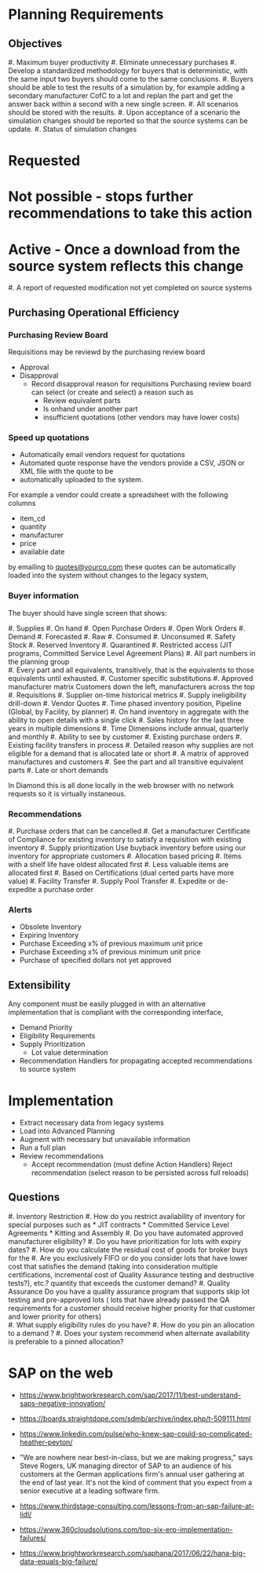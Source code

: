 # Planning Requirements

## Objectives

#. Maximum buyer productivity
#. Eliminate unnecessary purchases
#. Develop a standardized methodology for buyers that is deterministic, with the same input two buyers should come to the same conclusions.
#. Buyers should be able to test the results of a simulation by, for example adding a secondary manufacturer CofC to a lot and replan the part and get the answer back within a second with a new single screen.
#. All scenarios should be stored with the results.
#. Upon acceptance of a scenario the simulation changes should be reported so 
that the source systems can be update.
#. Status of simulation changes
   # Requested
   # Not possible - stops further recommendations to take this action
   # Active - Once a download from the source system reflects this change
#. A report of requested modification not yet completed on source systems
   


## Purchasing Operational Efficiency

### Purchasing Review Board
   Requisitions may be reviewd by the purchasing review board
   * Approval
   * Disapproval  
     * Record disapproval reason for requisitions
       Purchasing review board can select (or create and select) a reason such
as   
       * Review equivalent parts
       * Is onhand under another part
       * insufficient quotations (other vendors may have lower costs)

### Speed up quotations
   * Automatically email vendors request for quotations 
   * Automated quote response
     have the vendors provide a CSV, JSON or XML file with the quote to be
   * automatically uploaded to the system.
   
   For example a vendor could create a spreadsheet with the following columns

   * item_cd
   * quantity
   * manufacturer
   * price 
   * available date
  
   by emailing to quotes@yourco.com these quotes can be automatically loaded
into the system without changes to the legacy system,     

### Buyer information

The buyer should have single screen that shows:

#. Supplies
  #. On hand
  #. Open Purchase Orders
  #. Open Work Orders
#. Demand 
  #. Forecasted
    #. Raw
    #. Consumed
    #. Unconsumed
  #. Safety Stock
#. Reserved Inventory
  #. Quarantined
  #. Restricted access (JIT programs, Committed Service Level Agreement Plans)
#. All part numbers in the planning group  
  #. Every part and all equivalents, transitively, that is the equivalents to those equivalents until exhausted.
  #. Customer specific substitutions
#. Approved manufacturer matrix
  Customers down the left, manufacturers across the top 
#. Requisitions
#. Supplier on-time historical metrics
#. Supply ineligibility drill-down
#. Vendor Quotes
#. Time phased inventory position, Pipeline (Global, by Facility, by planner)
#. On hand inventory in aggregate with the ability to open details with a single click
#. Sales history for the last three years in multiple dimensions
  #. Time Dimensions include annual, quarterly and monthly
  #. Ability to see by customer 
#. Existing purchase orders
#. Existing facility transfers in process
#. Detailed reason why supplies are not eligible for a demand that is allocated late or short 
#. A matrix of approved manufactures and customers
#. See the part and all transitive equivalent parts
#. Late or short demands

In Diamond this is all done locally in the web browser with no network requests so it is virtually instaneous.

### Recommendations
#. Purchase orders that can be cancelled
#. Get a manufacturer Certificate of Compliance for existing inventory to satisfy a 
requisition with existing inventory
#. Supply prioritization
   Use buyback inventory before using our inventory for appropriate customers
#. Allocation based pricing
#. Items with a shelf life have oldest allocated first
#. Less valuable items are allocated first
   #. Based on Certifications (dual certed parts have more value)
#. Facility Transfer
#. Supply Pool Transfer
#. Expedite or de-expedite a purchase order

### Alerts
  * Obsolete Inventory
  * Expiring Inventory
  * Purchase Exceeding x% of previous maximum unit price
  * Purchase Exceeding x% of previous minimum unit price
  * Purchase of specified dollars not yet approved
   
## Extensibility

   Any component must be easily plugged in with an alternative implementation
   that is compliant with the corresponding interface,

   * Demand Priority
   * Eligibility Requirements
   * Supply Prioritization
     * Lot value determination 
   * Recommendation Handlers for propagating accepted recommendations to source system
   

# Implementation
  
  * Extract necessary data from legacy systems
  * Load into Advanced Planning
  * Augment with necessary but unavailable information 
  * Run a full plan
  * Review recommendations
    * Accept recommendation (must define Action Handlers)
    Reject recommendation (select reason to be persisted across full reloads)

     
## Questions

#. Inventory Restriction 
   #. How do you restrict availability of inventory for special purposes such as
      * JIT contracts
      * Committed Service Level Agreements
      * Kitting and Assembly
   #. Do you have automated approved manufacturer eligibility?
   #. Do you have prioritization for lots with expiry dates?
   #. How do you calculate the residual cost of goods for broker buys for the
   #. Are you exclusively FIFO or do you consider lots that have lower cost that
satisfies the demand (taking into consideration multiple
certifications, incremental cost of Quality Assurance testing and destructive
tests?), etc.?
quantity that exceeds the customer demand?
#.  Quality Assurance
   Do you have a quality assurance program that supports skip lot testing and 
pre-approved lots ( lots that have already passed the QA requirements for a customer should 
receive higher priority for that customer and lower priority 
for others)    
#. What supply eligibility rules do you have?
#. How do you pin an allocation to a demand ?
#. Does your system recommend when alternate availability is preferable to a pinned allocation?



# SAP on the web

* https://www.brightworkresearch.com/sap/2017/11/best-understand-saps-negative-innovation/

* https://boards.straightdope.com/sdmb/archive/index.php/t-509111.html

* https://www.linkedin.com/pulse/who-knew-sap-could-so-complicated-heather-peyton/
* "We are nowhere near best-in-class, but we are making progress," says Steve Rogers, UK managing director of SAP to an audience of his customers at the German applications firm's annual user gathering at the end of last year. It's not the kind of comment that you expect from a senior executive at a leading software firm. 

* https://www.thirdstage-consulting.com/lessons-from-an-sap-failure-at-lidl/

* https://www.360cloudsolutions.com/top-six-erp-implementation-failures/

* https://www.brightworkresearch.com/saphana/2017/06/22/hana-big-data-equals-big-failure/

